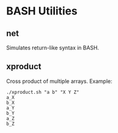 BASH Utilities
==============

## net
Simulates return-like syntax in BASH.

## xproduct
Cross product of multiple arrays.  Example:
```
./xproduct.sh "a b" "X Y Z"
a_X
b_X
a_Y
b_Y
a_Z
b_Z
```

